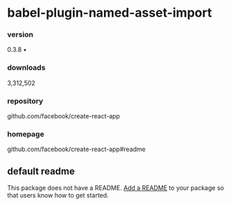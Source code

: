 
# babel-plugin-named-asset-import 


### version
0.3.8 • 


### downloads
3,312,502 


### repository
github.com/facebook/create-react-app 


### homepage
github.com/facebook/create-react-app#readme 


## default readme



This package does not have a README. [Add a
README](https://docs.npmjs.com/about-package-readme-files) to your package so
that users know how to get started.





            